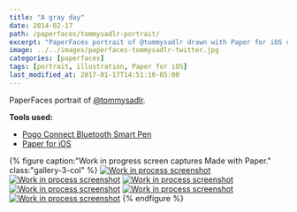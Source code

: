 ```yaml
---
title: "A gray day"
date: 2014-02-17
path: /paperfaces/tommysadlr-portrait/
excerpt: "PaperFaces portrait of @tommysadlr drawn with Paper for iOS on an iPad."
image: ../../images/paperfaces-tommysadlr-twitter.jpg
categories: [paperfaces]
tags: [portrait, illustration, Paper for iOS]
last_modified_at: 2017-01-17T14:51:10-05:00
---
```


PaperFaces portrait of [@tommysadlr](https://twitter.com/tommysadlr).

**Tools used:**

- [Pogo Connect Bluetooth Smart Pen](https://www.amazon.com/gp/product/B009K448L4/ref=as_li_ss_tl?ie=UTF8&camp=1789&creative=390957&creativeASIN=B009K448L4&linkCode=as2&tag=mademist-20)
- [Paper for iOS](https://paper.bywetransfer.com/)

{% figure caption:"Work in progress screen captures Made with Paper." class:"gallery-3-col" %}
[![Work in process screenshot](../../images/paperfaces-tommysadlr-process-1-600.jpg)](../../images/paperfaces-tommysadlr-process-1-lg.jpg)
[![Work in process screenshot](../../images/paperfaces-tommysadlr-process-2-600.jpg)](../../images/paperfaces-tommysadlr-process-2-lg.jpg)
[![Work in process screenshot](../../images/paperfaces-tommysadlr-process-3-600.jpg)](../../images/paperfaces-tommysadlr-process-3-lg.jpg)
[![Work in process screenshot](../../images/paperfaces-tommysadlr-process-4-600.jpg)](../../images/paperfaces-tommysadlr-process-4-lg.jpg)
[![Work in process screenshot](../../images/paperfaces-tommysadlr-process-5-600.jpg)](../../images/paperfaces-tommysadlr-process-5-lg.jpg)
[![Work in process screenshot](../../images/paperfaces-tommysadlr-process-6-600.jpg)](../../images/paperfaces-tommysadlr-process-6-lg.jpg)
{% endfigure %}
